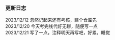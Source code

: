 ### 更新日志 <br>
2023/12/12 忽然记起来还有考核，建个仓库先 <br>
2023/12/20 今天考完线代好无聊，随便写一点 <br>
2023/12/21 写了一点，注释明天再写吧，好累，睡觉 <br>
